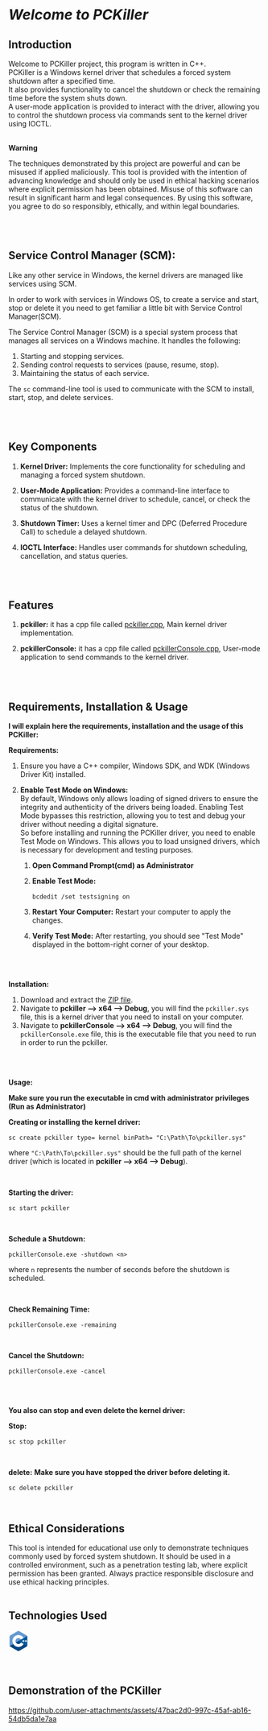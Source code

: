 # ***Welcome to PCKiller***



## Introduction

Welcome to PCKiller project, this program is written in C++. <br>
PCKiller is a Windows kernel driver that schedules a forced system shutdown after a specified time. <br>
It also provides functionality to cancel the shutdown or check the remaining time before the system shuts down. <br>
A user-mode application is provided to interact with the driver, allowing you to control the shutdown process via commands sent to the kernel driver using IOCTL. <br><br>


**Warning**

The techniques demonstrated by this project are powerful and can be misused if applied maliciously. This tool is provided with the intention of advancing knowledge and should only be used in ethical hacking scenarios where explicit permission has been obtained. Misuse of this software can result in significant harm and legal consequences. By using this software, you agree to do so responsibly, ethically, and within legal boundaries.

<br><br>




## Service Control Manager (SCM):

Like any other service in Windows, the kernel drivers are managed like services using SCM. <br>

In order to work with services in Windows OS, to create a service and start, stop or delete it you need to get familiar a little bit with Service Control Manager(SCM). <br>

The Service Control Manager (SCM) is a special system process that manages all services on a Windows machine. It handles the following:

1. Starting and stopping services.
2. Sending control requests to services (pause, resume, stop).
3. Maintaining the status of each service.

The `sc` command-line tool is used to communicate with the SCM to install, start, stop, and delete services.

<br><br>




## Key Components

1. **Kernel Driver:** Implements the core functionality for scheduling and managing a forced system shutdown.

2. **User-Mode Application:** Provides a command-line interface to communicate with the kernel driver to schedule, cancel, or check the status of the shutdown.

3. **Shutdown Timer:** Uses a kernel timer and DPC (Deferred Procedure Call) to schedule a delayed shutdown.
   
4. **IOCTL Interface:** Handles user commands for shutdown scheduling, cancellation, and status queries.

<br><br>




## Features

1. **pckiller:** it has a cpp file called [pckiller.cpp](https://github.com/eliyaballout/PCKiller/blob/main/pckiller/pckiller/pckiller.cpp), Main kernel driver implementation.
   
2. **pckillerConsole:** it has a cpp file called [pckillerConsole.cpp](https://github.com/eliyaballout/PCKiller/blob/main/pckillerConsole/pckillerConsole/pckillerConsole.cpp), User-mode application to send commands to the kernel driver.

<br><br>




## Requirements, Installation & Usage

**I will explain here the requirements, installation and the usage of this PCKiller:** <br>

**Requirements:**
1. Ensure you have a C++ compiler, Windows SDK, and WDK (Windows Driver Kit) installed.

2. **Enable Test Mode on Windows:** <br>
    By default, Windows only allows loading of signed drivers to ensure the integrity and authenticity of the drivers being loaded. Enabling Test Mode bypasses this restriction, allowing you to test and debug your driver without needing a digital signature. <br>
    So before installing and running the PCKiller driver, you need to enable Test Mode on Windows. This allows you to load unsigned drivers, which is necessary for development and testing purposes.
    1. **Open Command Prompt(cmd) as Administrator**
   
    2. **Enable Test Mode:**
        ```
        bcdedit /set testsigning on
        ```

    3. **Restart Your Computer:** Restart your computer to apply the changes.
   
    4. **Verify Test Mode:** After restarting, you should see "Test Mode" displayed in the bottom-right corner of your desktop.

<br><br>


**Installation:**
1. Download and extract the [ZIP file](https://github.com/eliyaballout/PCKiller/archive/refs/heads/main.zip).<br>
2. Navigate to **pckiller --> x64 --> Debug**, you will find the `pckiller.sys` file, this is a kernel driver that you need to install on your computer.
3. Navigate to **pckillerConsole --> x64 --> Debug**, you will find the `pckillerConsole.exe` file, this is the executable file that you need to run in order to run the pckiller.

<br><br>


**Usage:**

**Make sure you run the executable in cmd with administrator privileges (Run as Administrator)** <br>

**Creating or installing the kernel driver:**

```
sc create pckiller type= kernel binPath= "C:\Path\To\pckiller.sys"
```
where `"C:\Path\To\pckiller.sys"` should be the full path of the kernel driver (which is located in **pckiller --> x64 --> Debug**).

<br>


**Starting the driver:** <br>
```
sc start pckiller
```
<br>


**Schedule a Shutdown:**
```
pckillerConsole.exe -shutdown <n>
```
where `n` represents the number of seconds before the shutdown is scheduled.

<br>


**Check Remaining Time:**
```
pckillerConsole.exe -remaining
```
<br>


**Cancel the Shutdown:**
```
pckillerConsole.exe -cancel
```

<br><br>



**You also can stop and even delete the kernel driver:**

**Stop:**
```
sc stop pckiller
```
<br>


**delete:**
**Make sure you have stopped the driver before deleting it.**
```
sc delete pckiller
```
<br>



## Ethical Considerations

This tool is intended for educational use only to demonstrate techniques commonly used by forced system shutdown. It should be used in a controlled environment, such as a penetration testing lab, where explicit permission has been granted. Always practice responsible disclosure and use ethical hacking principles.<br><br>




## Technologies Used
<img src="https://github.com/devicons/devicon/blob/master/icons/cplusplus/cplusplus-original.svg" title="c++" alt="c++" width="40" height="40"/>&nbsp;
<br><br><br>




## Demonstration of the PCKiller

https://github.com/user-attachments/assets/47bac2d0-997c-45af-ab16-54db5da1e7aa

<br>
